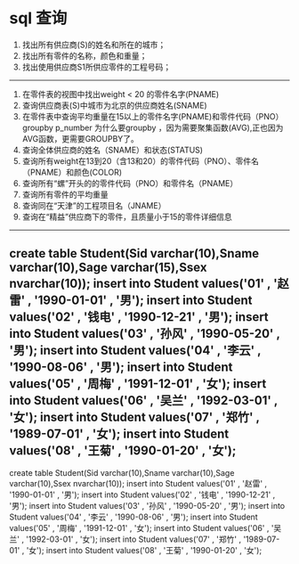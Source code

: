 # sql 查询
1. 找出所有供应商(S)的姓名和所在的城市；
2. 找出所有零件的名称，颜色和重量；
3. 找出使用供应商S1所供应零件的工程号码；



----
1. 在零件表的视图中找出weight < 20 的零件名字(PNAME)
2. 查询供应商表(S)中城市为北京的供应商姓名(SNAME) 
3. 在零件表中查询平均重量在15以上的零件名字(PNAME)和零件代码（PNO）
groupby p_number
为什么要groupby ，因为需要聚集函数(AVG),正也因为AVG函数，更需要GROUPBY了。
4. 查询全体供应商的姓名（SNAME）和状态(STATUS)
5. 查询所有weight在13到20（含13和20）的零件代码（PNO）、零件名（PNAME）和颜色(COLOR)
6. 查询所有“螺”开头的的零件代码（PNO）和零件名（PNAME）
7. 查询所有零件的平均重量
8. 查询同在“天津”的工程项目名（JNAME）
9. 查询在“精益”供应商下的零件，且质量小于15的零件详细信息

---
create table Student(Sid varchar(10),Sname varchar(10),Sage varchar(15),Ssex nvarchar(10));
insert into Student values('01' , '赵雷' , '1990-01-01' , '男');
insert into Student values('02' , '钱电' , '1990-12-21' , '男');
insert into Student values('03' , '孙风' , '1990-05-20' , '男');
insert into Student values('04' , '李云' , '1990-08-06' , '男');
insert into Student values('05' , '周梅' , '1991-12-01' , '女');
insert into Student values('06' , '吴兰' , '1992-03-01' , '女');
insert into Student values('07' , '郑竹' , '1989-07-01' , '女');
insert into Student values('08' , '王菊' , '1990-01-20' , '女');
---

create table Student(Sid varchar(10),Sname varchar(10),Sage varchar(10),Ssex nvarchar(10));
insert into Student values('01' , '赵雷' , '1990-01-01' , '男');
insert into Student values('02' , '钱电' , '1990-12-21' , '男');
insert into Student values('03' , '孙风' , '1990-05-20' , '男');
insert into Student values('04' , '李云' , '1990-08-06' , '男');
insert into Student values('05' , '周梅' , '1991-12-01' , '女');
insert into Student values('06' , '吴兰' , '1992-03-01' , '女');
insert into Student values('07' , '郑竹' , '1989-07-01' , '女');
insert into Student values('08' , '王菊' , '1990-01-20' , '女');